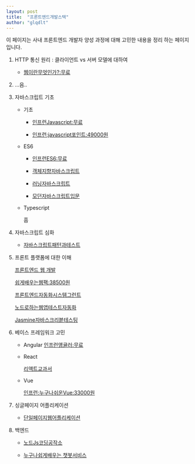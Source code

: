 ```yaml
---
layout: post
title:  "프론트엔드개발스택"
author: "glqdlt"
---
```


이 페이지는 사내 프론트엔드 개발자 양성 과정에 대해 고민한 내용을 정리 하는 페이지입니다.

1. HTTP 통신 원리 : 클라이언트 vs 서버 모델에 대하여

    + [웹이란무엇인가?:무료](https://www.inflearn.com/course/html-%EA%B8%B0%EC%B4%88/)

2. ...음..

3. 자바스크립트 기초

    + 기초

        + [인프런Javascript:무료](https://www.inflearn.com/course/web2-javascript/)

        + [인프런:javascript포인트:49000원](https://www.inflearn.com/course/ecmascript-6-flow/)


    + ES6

        + [인프런ES6:무료](https://www.inflearn.com/course/es6-%EA%B0%95%EC%A2%8C-%EC%9E%90%EB%B0%94%EC%8A%A4%ED%81%AC%EB%A6%BD%ED%8A%B8/)

        + [객체지향자바스크립트](https://book.naver.com/bookdb/book_detail.nhn?bid=12595865)

        + [러닝자바스크립트](https://book.naver.com/bookdb/book_detail.nhn?bid=12181869)

        + [모던자바스크립트입문](https://book.naver.com/bookdb/book_detail.nhn?bid=13447219)

    + Typescript

        흠

4. 자바스크립트 심화

    + [자바스크립트패턴과테스트](https://book.naver.com/bookdb/book_detail.nhn?bid=11262780)




5. 프론트 플랫폼에 대한 이해

    [프론트엔드 웹 개발](https://book.naver.com/bookdb/book_detail.nhn?bid=12327698)

    [쉽게배우는웹팩:38500원](https://www.inflearn.com/course/webpack-%EC%9B%B9%ED%8C%A9-%EA%B0%95%EC%A2%8C/)

    [프론트엔드자동화시스템그런트](https://book.naver.com/bookdb/book_detail.nhn?bid=11021303)

    [노드로하는웹앱테스트자동화](https://book.naver.com/bookdb/book_detail.nhn?bid=7321424)

    [Jasmine자바스크리븥테스팅](https://book.naver.com/bookdb/book_detail.nhn?bid=8839408)


6. 베이스 프레임워크 고민

    + Angular
        [인프런앵귤러:무료](https://www.inflearn.com/course/angular-%EA%B0%95%EC%A2%8C-%EA%B8%B0%EB%B3%B8/)


    + React

        [리액트교과서](https://book.naver.com/bookdb/book_detail.nhn?bid=13603038)

    + Vue

        [인프런:누구나쉬운Vue:33000원](https://www.inflearn.com/course/vue-pwa-vue-js-%EA%B8%B0%EB%B3%B8/)

7. 싱글페이지 어플리케이션


    + [단일페이지웹어플리케이션](https://book.naver.com/bookdb/book_detail.nhn?bid=775311단)


8. 백엔드

    + [노드Js코딩공작소](https://book.naver.com/bookdb/book_detail.nhn?bid=13347358)


    + [누구나쉽게배우는 챗봇서비스](https://book.naver.com/bookdb/book_detail.nhn?bid=13733578)